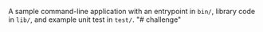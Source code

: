 A sample command-line application with an entrypoint in `bin/`, library code
in `lib/`, and example unit test in `test/`.
"# challenge" 
